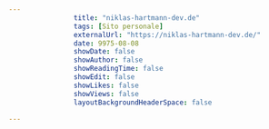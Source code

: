 ---
                title: "niklas-hartmann-dev.de"
                tags: [Sito personale]
                externalUrl: "https://niklas-hartmann-dev.de/"
                date: 9975-08-08
                showDate: false
                showAuthor: false
                showReadingTime: false
                showEdit: false
                showLikes: false
                showViews: false
                layoutBackgroundHeaderSpace: false
                ---

